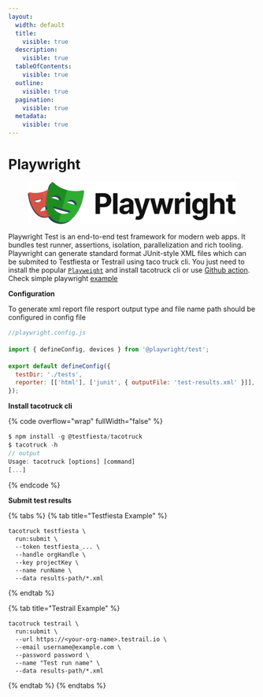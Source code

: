```yaml
---
layout:
  width: default
  title:
    visible: true
  description:
    visible: true
  tableOfContents:
    visible: true
  outline:
    visible: true
  pagination:
    visible: true
  metadata:
    visible: true
---
```


# Playwright

<figure><img src="../../../.gitbook/assets/Playwright_Logo.svg" alt=""><figcaption></figcaption></figure>

Playwright Test is an end-to-end test framework for modern web apps. It bundles test runner, assertions, isolation, parallelization and rich tooling. Playwright can generate standard format JUnit-style XML files which can be submited to Testfiesta or Testrail using taco truck cli. You just need to install the popular [`Playweight`](https://mochajs.org/#installation) and install tacotruck cli or use [Github action](https://github.com/testfiesta/tacotruck-action). Check simple playwright [example](https://github.com/testfiesta/tacotruck-examples/tree/main/demo-playwright-tf)

**Configuration**

To generate xml report file  resport  output type and file name path should be configured in config file

```javascript
//playwright.config.js

import { defineConfig, devices } from '@playwright/test';

export default defineConfig({
  testDir: './tests',
  reporter: [['html'], ['junit', { outputFile: 'test-results.xml' }]],
});
```

**Install tacotruck cli**

{% code overflow="wrap" fullWidth="false" %}
```javascript
$ npm install -g @testfiesta/tacotruck
$ tacotruck -h
// output
Usage: tacotruck [options] [command]
[...]
```
{% endcode %}

**Submit test results**

{% tabs %}
{% tab title="Testfiesta Example" %}
```
tacotruck testfiesta \
  run:submit \
  --token testfiesta_... \
  --handle orgHandle \
  --key projectKey \
  --name runName \
  --data results-path/*.xml
```
{% endtab %}

{% tab title="Testrail Example" %}
```
tacotruck testrail \
  run:submit \
  --url https://<your-org-name>.testrail.io \
  --email username@example.com \
  --password password \
  --name "Test run name" \
  --data results-path/*.xml
```
{% endtab %}
{% endtabs %}

